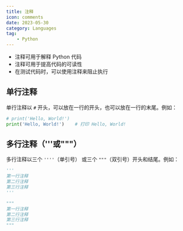 ```yaml
---
title: 注释
icon: comments
date: 2023-05-30
category: Languages
tag:
    - Python
---
```


- 注释可用于解释 Python 代码
- 注释可用于提高代码的可读性
- 在测试代码时，可以使用注释来阻止执行

## 单行注释

单行注释以 `#` 开头，可以放在一行的开头，也可以放在一行的末尾。例如：

```python
# print('Hello, World!')
print('Hello, World!')    # 打印 Hello, World!
```

## 多行注释（'''或"""）

多行注释以三个 `''''`（单引号） 或三个 `"""`（双引号）开头和结尾。例如：

```python
'''
第一行注释
第二行注释
第三行注释
'''

"""
第一行注释
第二行注释
第三行注释
"""
```

